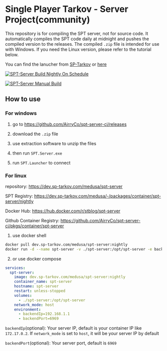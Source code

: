 # Single Player Tarkov - Server Project(community)

This repository is for compiling the SPT server, not for source code. It automatically compiles the SPT code daily at midnight and pushes the compiled version to the releases. The compiled `.zip` file is intended for use with Windows. If you need the Linux version, please refer to the tutorial below.

You can find the lanucher from [SP-Tarkov](https://dev.sp-tarkov.com/medusa/spt-build-ci/releases) or [here](https://github.com/AirryCo/spt-launcher-ci/releases)

[![SPT-Server Build Nightly On Schedule](https://github.com/AirryCo/spt-server-ci/actions/workflows/build-nightly-cron.yaml/badge.svg)](https://github.com/AirryCo/spt-server-ci/actions/workflows/build-nightly-cron.yaml)

[![SPT-Server Manual Build](https://github.com/AirryCo/spt-server-ci/actions/workflows/build-nightly-manual.yaml/badge.svg)](https://github.com/AirryCo/spt-server-ci/actions/workflows/build-nightly-manual.yaml)

## How to use

### For windows

1. go to https://github.com/AirryCo/spt-server-ci/releases

2. download the `.zip` file

3. use extraction software to unzip the files

4. then run `SPT.Server.exe`

5. run `SPT.Launcher` to connect

### For linux

repository: https://dev.sp-tarkov.com/medusa/spt-server

SPT Registry: https://dev.sp-tarkov.com/medusa/-/packages/container/spt-server/nightly

Docker Hub: https://hub.docker.com/r/stblog/spt-server

Github Container Registry: https://github.com/AirryCo/spt-server-ci/pkgs/container/spt-server

1. use docker shell

```bash
docker pull dev.sp-tarkov.com/medusa/spt-server:nightly
docker run -d --name spt-server -v ./spt-server:/opt/spt-server -e backendIp=192.168.1.1 -e backendPort=6969 -p 6969:6969 dev.sp-tarkov.com/medusa/spt-server:nightly
```

2. or use docker compose

```yaml
services:
  spt-server:
    image: dev.sp-tarkov.com/medusa/spt-server:nightly
    container_name: spt-server
    hostname: spt-server
    restart: unless-stopped
    volumes:
      - ./spt-server:/opt/spt-server
    network_mode: host
    environment:
      - backendIp=192.168.1.1
      - backendPort=6969
```

`backendIp`(optional): Your server IP, default is your container IP like `172.17.0.2`. If `network_mode` is set to `host`, it will be your server IP by default

`backendPort`(optional): Your server port, default is `6969`
